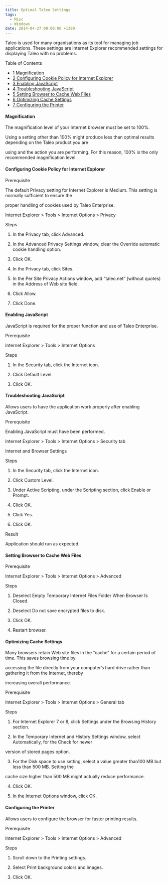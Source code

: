 ```yaml
---
title: Optimal Taleo Settings
tags:
  - Misc
  - Windows
date: 2014-04-27 00:00:00 +1300
---
```

<p class="Style1">
  Taleo is used for many organisations as its tool for managing job applications. These settings are Internet Explorer recommended settings for displaying Taleo with no problems.
</p>

<div id="toc_container" class="no_bullets">
  <p class="toc_title">
    Table of Contents
  </p>
  
  <ul class="toc_list">
    <li>
      <a href="#Magnification"><span class="toc_number toc_depth_1">1</span> Magnification</a>
    </li>
    <li>
      <a href="#Configuring_Cookie_Policy_for_Internet_Explorer"><span class="toc_number toc_depth_1">2</span> Configuring Cookie Policy for Internet Explorer</a>
    </li>
    <li>
      <a href="#Enabling_JavaScript"><span class="toc_number toc_depth_1">3</span> Enabling JavaScript</a>
    </li>
    <li>
      <a href="#Troubleshooting_JavaScript"><span class="toc_number toc_depth_1">4</span> Troubleshooting JavaScript</a>
    </li>
    <li>
      <a href="#Setting_Browser_to_Cache_Web_Files"><span class="toc_number toc_depth_1">5</span> Setting Browser to Cache Web Files</a>
    </li>
    <li>
      <a href="#Optimizing_Cache_Settings"><span class="toc_number toc_depth_1">6</span> Optimizing Cache Settings</a>
    </li>
    <li>
      <a href="#Configuring_the_Printer"><span class="toc_number toc_depth_1">7</span> Configuring the Printer</a>
    </li>
  </ul>
</div>

#### <span id="Magnification">Magnification</span>

The magnification level of your Internet browser must be set to 100%.
  
Using a setting other than 100% might produce less than optimal results depending on the Taleo product you are
  
using and the action you are performing. For this reason, 100% is the only recommended magnification level.

#### <span id="Configuring_Cookie_Policy_for_Internet_Explorer">Configuring Cookie Policy for Internet Explorer</span>

Prerequisite
  
The default Privacy setting for Internet Explorer is Medium. This setting is normally sufficient to ensure the
  
proper handling of cookies used by Taleo Enterprise.
  
Internet Explorer > Tools > Internet Options > Privacy
  
Steps
  
1. In the Privacy tab, click Advanced.
  
2. In the Advanced Privacy Settings window, clear the Override automatic cookie handling option.
  
3. Click OK.
  
4. In the Privacy tab, click Sites.
  
5. In the Per Site Privacy Actions window, add &#8220;taleo.net&#8221; (without quotes) in the Address of Web site field.
  
6. Click Allow.
  
7. Click Done.

#### <span id="Enabling_JavaScript">Enabling JavaScript</span>

JavaScript is required for the proper function and use of Taleo Enterprise.
  
Prerequisite
  
Internet Explorer > Tools > Internet Options
  
Steps
  
1. In the Security tab, click the Internet icon.
  
2. Click Default Level.
  
3. Click OK.

#### <span id="Troubleshooting_JavaScript">Troubleshooting JavaScript</span>

Allows users to have the application work properly after enabling JavaScript.
  
Prerequisite
  
Enabling JavaScript must have been performed.
  
Internet Explorer > Tools > Internet Options > Security tab
  
Internet and Browser Settings

Steps
  
1. In the Security tab, click the Internet icon.
  
2. Click Custom Level.
  
3. Under Active Scripting, under the Scripting section, click Enable or Prompt.
  
4. Click OK.
  
5. Click Yes.
  
6. Click OK.
  
Result
  
Application should run as expected.

#### <span id="Setting_Browser_to_Cache_Web_Files">Setting Browser to Cache Web Files</span>

Prerequisite
  
Internet Explorer > Tools > Internet Options > Advanced
  
Steps
  
1. Deselect Empty Temporary Internet Files Folder When Browser Is Closed.
  
2. Deselect Do not save encrypted files to disk.
  
3. Click OK.
  
4. Restart browser.

#### <span id="Optimizing_Cache_Settings">Optimizing Cache Settings</span>

Many browsers retain Web site files in the “cache” for a certain period of time. This saves browsing time by
  
accessing the file directly from your computer&#8217;s hard drive rather than gathering it from the Internet, thereby
  
increasing overall performance.
  
Prerequisite
  
Internet Explorer > Tools > Internet Options > General tab
  
Steps
  
1. For Internet Explorer 7 or 8, click Settings under the Browsing History section.
  
2. In the Temporary Internet and History Settings window, select Automatically, for the Check for newer
  
version of stored pages option.
  
3. For the Disk space to use setting, select a value greater than100 MB but less than 500 MB. Setting the
  
cache size higher than 500 MB might actually reduce performance.
  
4. Click OK.
  
5. In the Internet Options window, click OK.

#### <span id="Configuring_the_Printer">Configuring the Printer</span>

Allows users to configure the browser for faster printing results.
  
Prerequisite
  
Internet Explorer > Tools > Internet Options > Advanced
  
Steps
  
1. Scroll down to the Printing settings.
  
2. Select Print background colors and images.
  
3. Click OK.
